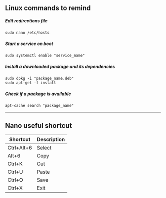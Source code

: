## Linux commands to remind

##### Edit redirections file
```
sudo nano /etc/hosts
```
##### Start a service on boot
```
sudo systemctl enable "service_name"
```
##### Install a downloaded package and its dependencies
```
sudo dpkg -i "package_name.deb"
sudo apt-get -f install
```
##### Check if a package is available
```
apt-cache search "package_name"
```

---
## Nano useful shortcut
| Shortcut   | Description 
|------------|-------------
| Ctrl+Alt+6 | Select
| Alt+6      | Copy
| Ctrl+K     | Cut
| Ctrl+U     | Paste
| Ctrl+O     | Save
| Ctrl+X     | Exit
